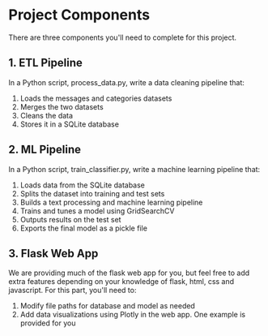 
# Project Components
There are three components you'll need to complete for this project.

## 1. ETL Pipeline
In a Python script, process_data.py, write a data cleaning pipeline that:
1. Loads the messages and categories datasets
2. Merges the two datasets
3. Cleans the data
4. Stores it in a SQLite database
## 2. ML Pipeline
In a Python script, train_classifier.py, write a machine learning pipeline that:
1. Loads data from the SQLite database
2. Splits the dataset into training and test sets
3. Builds a text processing and machine learning pipeline
4. Trains and tunes a model using GridSearchCV
5. Outputs results on the test set
6. Exports the final model as a pickle file
## 3. Flask Web App
We are providing much of the flask web app for you, but feel free to add extra features depending on your knowledge of flask, html, css and javascript. For this part, you'll need to:

1. Modify file paths for database and model as needed
2. Add data visualizations using Plotly in the web app. One example is provided for you
